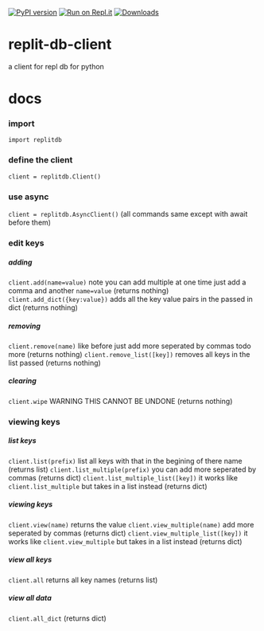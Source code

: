 [![PyPI version](https://badge.fury.io/py/replitdb.svg)](https://pypi.org/project/replitdb) [![Run on Repl.it](https://repl.it/badge/github/codemonkey51/replit-db-client)](https://repl.it/github/codemonkey51/replit-db-client) [![Downloads](https://pepy.tech/badge/replitdb/week)](https://pepy.tech/project/replitdb)
# replit-db-client
a client for repl db for python


# docs
### import
`import replitdb`
### define the client
`client = replitdb.Client()`
### use async
`client = replitdb.AsyncClient()` (all commands same except with await before them)
### edit keys
##### adding
`client.add(name=value)` note you can add multiple at one time just add a comma and another `name=value` (returns nothing)
`client.add_dict({key:value})` adds all the key value pairs in the passed in dict (returns nothing)
##### removing
`client.remove(name)` like before just add more seperated by commas todo more (returns nothing)
`client.remove_list([key])` removes all keys in the list passed (returns nothing)
##### clearing
`client.wipe` WARNING THIS CANNOT BE UNDONE (returns nothing)
### viewing keys
##### list keys
`client.list(prefix)` list all keys with that in the begining of there name (returns list)
`client.list_multiple(prefix)` you can add more seperated by commas (returns dict)
`client.list_multiple_list([key])` it works like `client.list_multiple` but takes in a list instead (returns dict)
##### viewing keys
`client.view(name)` returns the value
`client.view_multiple(name)` add more seperated by commas (returns dict)
`client.view_multiple_list([key])` it works like `client.view_multiple` but takes in a list instead (returns dict)
##### view all keys
`client.all` returns all key names (returns list)
##### view all data
`client.all_dict` (returns dict)
